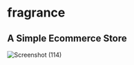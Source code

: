 # fragrance
## A Simple Ecommerce Store

![Screenshot (114)](https://github.com/aappy01/fragrance/assets/127453154/ab43fc94-f6fc-4824-afc5-2a86751ba2e7)
